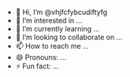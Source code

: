 - 👋 Hi, I’m @vhjfcfybcudiftyfg
- 👀 I’m interested in ...
- 🌱 I’m currently learning ...
- 💞️ I’m looking to collaborate on ...
- 📫 How to reach me ...
- 😄 Pronouns: ...
- ⚡ Fun fact: ...

<!---
vhjfcfybcudiftyfg/vhjfcfybcudiftyfg is a ✨ special ✨ repository because its `README.md` (this file) appears on your GitHub profile.
You can click the Preview link to take a look at your changes.
--->
